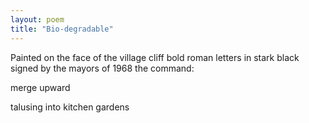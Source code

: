 ```yaml
---
layout: poem
title: "Bio-degradable"
---
```


Painted
on the face
of the village cliff
bold
roman letters
in stark black
signed
by the mayors
of 1968
the command:

merge upward

talusing
into kitchen gardens
